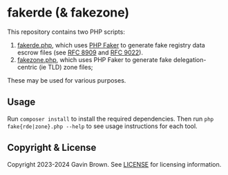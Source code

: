 # fakerde (& fakezone)

This repository contains two PHP scripts:

1. [fakerde.php](fakerde.php), which uses [PHP Faker](https://fakerphp.org) to generate fake registry data escrow files (see [RFC 8909](https://www.rfc-editor.org/info/rfc8909) and [RFC 9022](https://www.rfc-editor.org/info/rfc9022)).
2. [fakezone.php](fakezone.php), which uses PHP Faker to generate fake delegation-centric (ie TLD) zone files;

These may be used for various purposes.

## Usage

Run `composer install` to install the required dependencies. Then run `php fake{rde|zone}.php --help` to see usage instructions for each tool.

## Copyright & License

Copyright 2023-2024 Gavin Brown. See [LICENSE](LICENSE) for licensing information.
